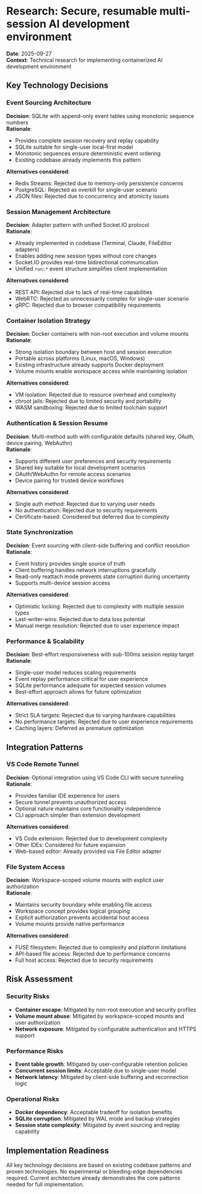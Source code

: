# Research: Secure, resumable multi-session AI development environment

**Date**: 2025-09-27  
**Context**: Technical research for implementing containerized AI development environment

## Key Technology Decisions

### Event Sourcing Architecture
**Decision**: SQLite with append-only event tables using monotonic sequence numbers  
**Rationale**: 
- Provides complete session recovery and replay capability
- SQLite suitable for single-user local-first model
- Monotonic sequences ensure deterministic event ordering
- Existing codebase already implements this pattern

**Alternatives considered**: 
- Redis Streams: Rejected due to memory-only persistence concerns
- PostgreSQL: Rejected as overkill for single-user scenario
- JSON files: Rejected due to concurrency and atomicity issues

### Session Management Architecture
**Decision**: Adapter pattern with unified Socket.IO protocol  
**Rationale**:
- Already implemented in codebase (Terminal, Claude, FileEditor adapters)
- Enables adding new session types without core changes
- Socket.IO provides real-time bidirectional communication
- Unified `run:*` event structure simplifies client implementation

**Alternatives considered**:
- REST API: Rejected due to lack of real-time capabilities
- WebRTC: Rejected as unnecessarily complex for single-user scenario
- gRPC: Rejected due to browser compatibility requirements

### Container Isolation Strategy
**Decision**: Docker containers with non-root execution and volume mounts  
**Rationale**:
- Strong isolation boundary between host and session execution
- Portable across platforms (Linux, macOS, Windows)
- Existing infrastructure already supports Docker deployment
- Volume mounts enable workspace access while maintaining isolation

**Alternatives considered**:
- VM isolation: Rejected due to resource overhead and complexity
- chroot jails: Rejected due to limited security and portability
- WASM sandboxing: Rejected due to limited toolchain support

### Authentication & Session Resume
**Decision**: Multi-method auth with configurable defaults (shared key, OAuth, device pairing, WebAuthn)  
**Rationale**:
- Supports different user preferences and security requirements
- Shared key suitable for local development scenarios
- OAuth/WebAuthn for remote access scenarios
- Device pairing for trusted device workflows

**Alternatives considered**:
- Single auth method: Rejected due to varying user needs
- No authentication: Rejected due to security requirements
- Certificate-based: Considered but deferred due to complexity

### State Synchronization
**Decision**: Event sourcing with client-side buffering and conflict resolution  
**Rationale**:
- Event history provides single source of truth
- Client buffering handles network interruptions gracefully
- Read-only reattach mode prevents state corruption during uncertainty
- Supports multi-device session access

**Alternatives considered**:
- Optimistic locking: Rejected due to complexity with multiple session types
- Last-writer-wins: Rejected due to data loss potential
- Manual merge resolution: Rejected due to user experience impact

### Performance & Scalability
**Decision**: Best-effort responsiveness with sub-100ms session replay target  
**Rationale**:
- Single-user model reduces scaling requirements
- Event replay performance critical for user experience
- SQLite performance adequate for expected session volumes
- Best-effort approach allows for future optimization

**Alternatives considered**:
- Strict SLA targets: Rejected due to varying hardware capabilities
- No performance targets: Rejected due to user experience requirements
- Caching layers: Deferred as premature optimization

## Integration Patterns

### VS Code Remote Tunnel
**Decision**: Optional integration using VS Code CLI with secure tunneling  
**Rationale**:
- Provides familiar IDE experience for users
- Secure tunnel prevents unauthorized access
- Optional nature maintains core functionality independence
- CLI approach simpler than extension development

**Alternatives considered**:
- VS Code extension: Rejected due to development complexity
- Other IDEs: Considered for future expansion
- Web-based editor: Already provided via File Editor adapter

### File System Access
**Decision**: Workspace-scoped volume mounts with explicit user authorization  
**Rationale**:
- Maintains security boundary while enabling file access
- Workspace concept provides logical grouping
- Explicit authorization prevents accidental host access
- Volume mounts provide native performance

**Alternatives considered**:
- FUSE filesystem: Rejected due to complexity and platform limitations
- API-based file access: Rejected due to performance concerns
- Full host access: Rejected due to security requirements

## Risk Assessment

### Security Risks
- **Container escape**: Mitigated by non-root execution and security profiles
- **Volume mount abuse**: Mitigated by workspace-scoped mounts and user authorization
- **Network exposure**: Mitigated by configurable authentication and HTTPS support

### Performance Risks  
- **Event table growth**: Mitigated by user-configurable retention policies
- **Concurrent session limits**: Acceptable due to single-user model
- **Network latency**: Mitigated by client-side buffering and reconnection logic

### Operational Risks
- **Docker dependency**: Acceptable tradeoff for isolation benefits
- **SQLite corruption**: Mitigated by WAL mode and backup strategies
- **Session state complexity**: Mitigated by event sourcing and replay capability

## Implementation Readiness

All key technology decisions are based on existing codebase patterns and proven technologies. No experimental or bleeding-edge dependencies required. Current architecture already demonstrates the core patterns needed for full implementation.